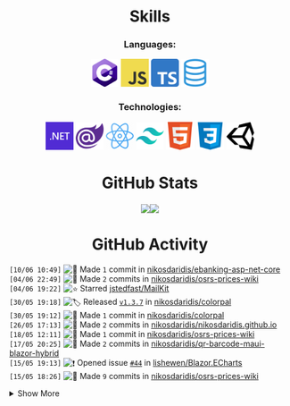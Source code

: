 <h1 align="center"><b>Skills</b></h1>

<h3 align="center">Languages:</h3>
<div align="center">
    <a  href="#"><img  alt="C#"  title="C#"  src="https://raw.githubusercontent.com/nikosdaridis/nikosdaridis.github.io/main/v2/public/TechStack/CSharp.png"  height="50"></a>
    <a  href="#"><img  alt="JavaScript"  title="JavaScript"  src="https://raw.githubusercontent.com/nikosdaridis/nikosdaridis.github.io/main/v2/public/TechStack/JavaScript.png"  height="50"></a>
	<a  href="#"><img  alt="TypeScript"  title="TypeScript"  src="https://raw.githubusercontent.com/nikosdaridis/nikosdaridis.github.io/main/v2/public/TechStack/TypeScript.png"  height="50"></a>
    <a  href="#"><img  alt="SQL"  title="SQL"  src="https://raw.githubusercontent.com/nikosdaridis/nikosdaridis.github.io/main/v2/public/TechStack/SQL.png"  height="50"></a>
</div>

<h3 align="center">Technologies:</h3>  
<div align="center">
    <a  href="#"><img  alt=".Net"  title=".Net"  src="https://raw.githubusercontent.com/nikosdaridis/nikosdaridis.github.io/main/v2/public/TechStack/DOTNET.png"  height="50"></a>
    <a  href="#"><img  alt="Blazor"  title="Blazor"  src="https://raw.githubusercontent.com/nikosdaridis/nikosdaridis.github.io/main/v2/public/TechStack/Blazor.png"  height="50"></a>
	<a  href="#"><img  alt="React"  title="React"  src="https://raw.githubusercontent.com/nikosdaridis/nikosdaridis.github.io/main/v2/public/TechStack/React.png"  height="50"></a>
	<a  href="#"><img  alt="Tailwind CSS"  title="Tailwind CSS"  src="https://raw.githubusercontent.com/nikosdaridis/nikosdaridis.github.io/main/v2/public/TechStack/TailwindCSS.png"  height="50"></a> 
    <a  href="#"><img  alt="HTML"  title="HTML"  src="https://raw.githubusercontent.com/nikosdaridis/nikosdaridis.github.io/main/v2/public/TechStack/HTML.png"  height="50"></a>
    <a  href="#"><img  alt="CSS"  title="CSS"  src="https://raw.githubusercontent.com/nikosdaridis/nikosdaridis.github.io/main/v2/public/TechStack/CSS.png"  height="50"></a>
    <a  href="#"><img  alt="Unity"  title="Unity"  src="https://raw.githubusercontent.com/nikosdaridis/nikosdaridis.github.io/main/v2/public/TechStack/Unity.png"  height="50"></a>
</div>

<h1 align="center"><b>GitHub Stats</b></h1>
<div align="center">
    <a href="https://github.com/nikosdaridis?tab=repositories"><img align="center" src="https://github-readme-stats.vercel.app/api?username=nikosdaridis&show_icons=true&bg_color=00000000&title_color=0c4e82&text_color=1495fb&hide_border=true&hide_title=true&include_all_commits=true&text_bold=true&disable_animations=true" /></a><a href="https://github.com/nikosdaridis?tab=repositories"><img align="center" src="https://github-readme-stats.vercel.app/api/top-langs/?username=nikosdaridis&layout=compact&bg_color=00000000&title_color=1495fb&text_color=1495fb&hide_border=true&langs_count=10&hide=hlsl,shaderlab,glsl,objective-c%2B%2B,cmake&size_weight=0.3&count_weight=0.5&disable_animations=true" /></a>
</div>

<h1 align="center"><b>GitHub Activity</b></h1>

<!--START_SECTION:activity-->
`[10/06 10:49]` <img alt="📝" src="https://github.com/cheesits456/github-activity-readme/raw/master/icons/commit.png" align="top" height="18"> Made `1` commit in [nikosdaridis/ebanking-asp-net-core](https://github.com/nikosdaridis/ebanking-asp-net-core)  
`[04/06 22:49]` <img alt="📝" src="https://github.com/cheesits456/github-activity-readme/raw/master/icons/commit.png" align="top" height="18"> Made `2` commits in [nikosdaridis/osrs-prices-wiki](https://github.com/nikosdaridis/osrs-prices-wiki)  
`[04/06 19:22]` <img alt="⭐" src="https://github.com/cheesits456/github-activity-readme/raw/master/icons/star.png" align="top" height="18"> Starred [jstedfast/MailKit](https://github.com/jstedfast/MailKit)  
`[30/05 19:18]` <img alt="🏷" src="https://github.com/cheesits456/github-activity-readme/raw/master/icons/release.png" align="top" height="18"> Released [`v1.3.7`](https://github.com/nikosdaridis/colorpal/releases/tag/v1.3.7) in [nikosdaridis/colorpal](https://github.com/nikosdaridis/colorpal)  
`[30/05 19:12]` <img alt="📝" src="https://github.com/cheesits456/github-activity-readme/raw/master/icons/commit.png" align="top" height="18"> Made `1` commit in [nikosdaridis/colorpal](https://github.com/nikosdaridis/colorpal)  
`[26/05 17:13]` <img alt="📝" src="https://github.com/cheesits456/github-activity-readme/raw/master/icons/commit.png" align="top" height="18"> Made `2` commits in [nikosdaridis/nikosdaridis.github.io](https://github.com/nikosdaridis/nikosdaridis.github.io)  
`[18/05 12:11]` <img alt="📝" src="https://github.com/cheesits456/github-activity-readme/raw/master/icons/commit.png" align="top" height="18"> Made `1` commit in [nikosdaridis/osrs-prices-wiki](https://github.com/nikosdaridis/osrs-prices-wiki)  
`[17/05 20:25]` <img alt="📝" src="https://github.com/cheesits456/github-activity-readme/raw/master/icons/commit.png" align="top" height="18"> Made `2` commits in [nikosdaridis/qr-barcode-maui-blazor-hybrid](https://github.com/nikosdaridis/qr-barcode-maui-blazor-hybrid)  
`[15/05 19:13]` <img alt="❗️" src="https://github.com/cheesits456/github-activity-readme/raw/master/icons/issue.png" align="top" height="18"> Opened issue [`#44`](https://github.com//lishewen/Blazor.ECharts/issues/44 'Update dataZoom.Start and dataZoom.End to support decimal precision') in [lishewen/Blazor.ECharts](https://github.com/lishewen/Blazor.ECharts)  
`[15/05 18:26]` <img alt="📝" src="https://github.com/cheesits456/github-activity-readme/raw/master/icons/commit.png" align="top" height="18"> Made `9` commits in [nikosdaridis/osrs-prices-wiki](https://github.com/nikosdaridis/osrs-prices-wiki)  

<details><summary>Show More</summary>

`[01/05 14:57]` <img alt="⭐" src="https://github.com/cheesits456/github-activity-readme/raw/master/icons/star.png" align="top" height="18"> Starred [lishewen/Blazor.ECharts](https://github.com/lishewen/Blazor.ECharts)  
`[01/05 14:55]` <img alt="📝" src="https://github.com/cheesits456/github-activity-readme/raw/master/icons/commit.png" align="top" height="18"> Made `2` commits in [nikosdaridis/osrs-prices-wiki](https://github.com/nikosdaridis/osrs-prices-wiki)  
`[27/04 22:07]` <img alt="⭐" src="https://github.com/cheesits456/github-activity-readme/raw/master/icons/star.png" align="top" height="18"> Starred [apache/echarts](https://github.com/apache/echarts)  
`[26/04 15:50]` <img alt="📝" src="https://github.com/cheesits456/github-activity-readme/raw/master/icons/commit.png" align="top" height="18"> Made `10` commits in [nikosdaridis/osrs-prices-wiki](https://github.com/nikosdaridis/osrs-prices-wiki)  
`[21/04 00:40]` <img alt="⭐" src="https://github.com/cheesits456/github-activity-readme/raw/master/icons/star.png" align="top" height="18"> Starred [radzenhq/radzen-blazor](https://github.com/radzenhq/radzen-blazor)  
`[21/04 00:26]` <img alt="📝" src="https://github.com/cheesits456/github-activity-readme/raw/master/icons/commit.png" align="top" height="18"> Made `1` commit in [nikosdaridis/osrs-prices-wiki](https://github.com/nikosdaridis/osrs-prices-wiki)  
`[21/04 00:10]` <img alt="⭐" src="https://github.com/cheesits456/github-activity-readme/raw/master/icons/star.png" align="top" height="18"> Starred [nikosdaridis/osrs-prices-wiki](https://github.com/nikosdaridis/osrs-prices-wiki)  
`[21/04 00:07]` <img alt="📝" src="https://github.com/cheesits456/github-activity-readme/raw/master/icons/commit.png" align="top" height="18"> Made `2` commits in [nikosdaridis/osrs-prices-wiki](https://github.com/nikosdaridis/osrs-prices-wiki)  
`[20/04 20:54]` <img alt="📂" src="https://github.com/cheesits456/github-activity-readme/raw/master/icons/create-branch.png" align="top" height="18"> Created branch [`main`](https://github.com/nikosdaridis/osrs-prices-wiki/tree/main) in [nikosdaridis/osrs-prices-wiki](https://github.com/nikosdaridis/osrs-prices-wiki)  
`[20/04 20:54]` <img alt="➕" src="https://github.com/cheesits456/github-activity-readme/raw/master/icons/create-repo.png" align="top" height="18"> Created repository [nikosdaridis/osrs-prices-wiki](https://github.com/nikosdaridis/osrs-prices-wiki)  
`[18/04 20:06]` <img alt="📝" src="https://github.com/cheesits456/github-activity-readme/raw/master/icons/commit.png" align="top" height="18"> Made `1` commit in [nikosdaridis/qr-barcode-maui-blazor-hybrid](https://github.com/nikosdaridis/qr-barcode-maui-blazor-hybrid)  
`[15/04 20:34]` <img alt="🍴" src="https://github.com/cheesits456/github-activity-readme/raw/master/icons/fork.png" align="top" height="18"> Forked [IvanJosipovic/BlazorTable](https://github.com/IvanJosipovic/BlazorTable) to [nikosdaridis/blazor-table](https://github.com/nikosdaridis/blazor-table)  
`[06/04 12:04]` <img alt="📝" src="https://github.com/cheesits456/github-activity-readme/raw/master/icons/commit.png" align="top" height="18"> Made `1` commit in [nikosdaridis/qr-barcode-maui-blazor-hybrid](https://github.com/nikosdaridis/qr-barcode-maui-blazor-hybrid)  
`[22/03 14:09]` <img alt="📝" src="https://github.com/cheesits456/github-activity-readme/raw/master/icons/commit.png" align="top" height="18"> Made `1` commit in [nikosdaridis/github-activity-readme](https://github.com/nikosdaridis/github-activity-readme)  
`[21/03 20:36]` <img alt="📝" src="https://github.com/cheesits456/github-activity-readme/raw/master/icons/commit.png" align="top" height="18"> Made `3` commits in [nikosdaridis/qr-barcode-maui-blazor-hybrid](https://github.com/nikosdaridis/qr-barcode-maui-blazor-hybrid)  

</details>
<!--END_SECTION:activity-->
